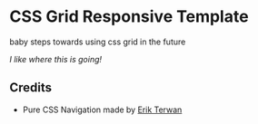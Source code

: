 # CSS Grid Responsive Template

baby steps towards using css grid in the future

_I like where this is going!_

## Credits

* Pure CSS Navigation made by [Erik Terwan](https://erikterwan.com/)
